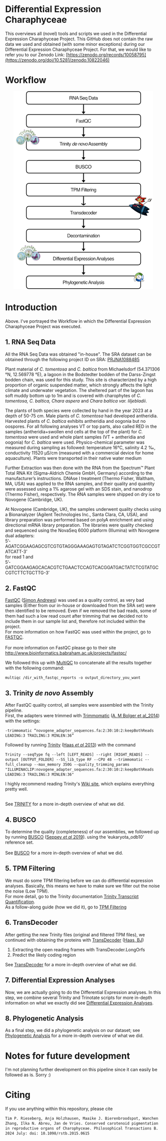 # Differential Expression Charaphyceae
This overviews all (novel) tools and scripts we used in the Differential Expression Charaphyceae Project.
This GitHub does not contain the raw data we used and obtained (with some minor exceptions) during our Differential Expression Charaphyceae Project. For that, we would like to refer you to our Zenodo Link: [https://zenodo.org/records/10058795](https://zenodo.org/doi/10.5281/zenodo.10822046)


# Workflow
<p align="center"> <img src="https://github.com/mjbieren/Differential_Expression_Charaphyceae/blob/main/Sources/Images/Chara_FlowChart_450px.png" /></p>

# Introduction
Above. I've portrayed the Workflow in which the Differential Expression Charaphyceae Project was executed.

## 1. RNA Seq Data
All the RNA Seq Data was obtained "in-house". The SRA dataset can be obtained through the following project ID on SRA: [PRJNA1088485](https://www.ncbi.nlm.nih.gov/bioproject/PRJNA1088485)

Plant material of _C. tomentosa_ and _C. baltica_ from Michaelsdorf (54.371306 °N, 12.569778 °E), a lagoon in the Bodstedter bodden of the Darss-Zingst bodden chain, was used for this study. This site is characterized by a high proportion of organic suspended matter, which strongly affects the light climate and underwater vegetation. The sheltered part of the lagoon has soft muddy bottom up to 1m and is covered with charophytes of _C. tomentosa, C. baltica, Chara aspera_ and _Chara baltica var. liljebladii_.

The plants of both species were collected by hand in the year 2023 at a depth of 50-75 cm. Male plants of _C. tomentosa_ had developed antheridia. Harvested plants of _C. baltica_ exhibits antheridia and oogonia but no oospores. For all following analyses VT or top parts, also called RED in the samples (antheridia+swollen end cells at the top of the plant) for _C. tomentosa_ were used and whole plant samples (VT + antheridia and oogonia) for _C. baltica_ were used. Physico-chemical parameter was measured during sampling as followed: temperature 16°C, salinity 4.2 ‰, conductivity 11520 μS/cm (measured with a commercial device for home aquaculture). Plants were transported in their native water medium

Further Extraction was then done with the RNA from the Spectrum™ Plant Total RNA Kit (Sigma-Aldrich Chemie GmbH, Germany) according to the manufacturer’s instructions. DNAse I treatment (Thermo Fisher, Waltham, MA, USA) was applied to the RNA samples, and their quality and quantity were assessed using a 1% agarose gel with an SDS stain, and nanodrop (Thermo Fisher), respectively. The RNA samples were shipped on dry ice to Novogene (Cambridge, UK).

At Novogene (Cambridge, UK), the samples underwent quality checks using a Bionanalyzer (Agilent Technologies Inc., Santa Clara, CA, USA), and library preparation was performed based on polyA enrichment and using directional mRNA library preparation. The libraries were quality checked and sequenced using the NovaSeq 6000 platform (Illumina) with Novogene dual adapters: <br/>5’- AGATCGGAAGAGCGTCGTGTAGGGAAAGAGTGTAGATCTCGGTGGTCGCCGTATCATT-3’ <br/>for read 1 and <br/>5’- GATCGGAAGAGCACACGTCTGAACTCCAGTCACGGATGACTATCTCGTATGCCGTCTTCTGCTTG-3’

## 2. FastQC
[FastQC](https://github.com/s-andrews/FastQC) ([Simon Andrews](https://www.bioinformatics.babraham.ac.uk/projects/fastqc/)) was used as a quality control, as very bad samples (Either from our in-house or downloaded from the SRA set) were then identified to be removed. Even if we removed the bad reads, some of them had such a low read count after trimming that we decided not to include them in our sample list and, therefore not included within the project. <br/>For more information on how FastQC was used within the project, go to [FASTQC](Scripts/01_FastQC).</br></br> For more information on FastQC please go to their site http://www.bioinformatics.babraham.ac.uk/projects/fastqc/

We followed this up with [MultiQC](https://multiqc.info/) to concatenate all the results together with the following command:
```
multiqc /dir_with_fastqc_reports -o output_directory_you_want
```


## 3. Trinity *de novo* Assembly
After FastQC quality control, all samples were assembled with the Trinity pipeline. <br/>First, the adapters were trimmed with [Trimmomatic](https://github.com/usadellab/Trimmomatic) ([A. M Bolger et al_2014](https://academic.oup.com/bioinformatics/article/30/15/2114/2390096)) with the settings:
```
-trimmomatic “novogene_adapter_sequences.fa:2:30:10:2:keepBothReads LEADING:3 TRAILING:3 MINLEN:36”
```

Followed by running [Trinity](https://github.com/trinityrnaseq/trinityrnaseq) ([Haas *et al* 2013](https://www.nature.com/articles/nprot.2013.084)) with the command 
```
Trinity --seqType fq --left [LEFT_READS] --right [RIGHT_READS] --output [OUTPUT_FOLDER] --SS_lib_type RF --CPU 48 --trimmomatic --full_cleanup --max_memory 350G --quality_trimming_params  "ILLUMINACLIP:novogene_adapter_sequences.fa:2:30:10:2:keepBothReads LEADING:3 TRAILING:3 MINLEN:36"
```
I highly recommend reading Trinity's [Wiki site](https://github.com/trinityrnaseq/trinityrnaseq/wiki), which explains everything pretty well.<br/><br/>

See [TRINITY](Scripts/02_Trinity) for a more in-depth overview of what we did.


## 4. BUSCO
To determine the quality (completeness) of our assemblies, we followed up by running [BUSCO](https://busco.ezlab.org/) ([Seppey *et al* 2019](https://link.springer.com/protocol/10.1007/978-1-4939-9173-0_14)). using the ‘eukaryota_odb10’ reference set. <br/><br/>See [BUSCO](https://github.com/mjbieren/Differential_Expression_Charaphyceae/tree/main/Scripts/03_BUSCO) for a more in-depth overview of what we did.


## 5. TPM Filtering
We must do some TPM filtering before we can do differential expression analyses. Basically, this means we have to make sure we filter out the noise the noise (Low TPM). </br> For more detail, go to the Trinity documentation [Trinity Transcript Quantification](https://github.com/trinityrnaseq/trinityrnaseq/wiki/Trinity-Transcript-Quantification). </br>
As a follow-along guide (how we did it), go to [TPM Filtering](https://github.com/mjbieren/Differential_Expression_Charaphyceae/tree/main/Scripts/04_TPM_Filtering)

## 6. TransDecoder
After getting the new Trinity files (original and filtered TPM files), we continued with obtaining the proteins with [TransDecoder](https://github.com/TransDecoder/TransDecoder/wiki) ([Haas, BJ](https://github.com/TransDecoder/TransDecoder))
1. Extracting the open reading frames with TransDecoder.LongOrfs
3. Predict the likely coding region

See [TransDecoder](https://github.com/mjbieren/Differential_Expression_Charaphyceae/tree/main/Scripts/05_Transdecoder) for a more in-depth overview of what we did.

## 7. Differential Expression Analyses
Now, we are actually going to do the Differential Expression analyses. In this step, we combine several Trinity and Trinotate scripts for more in-depth information on what we exactly did see [Differential Expression Analyses](https://github.com/mjbieren/Differential_Expression_Charaphyceae/tree/main/Scripts/07_Differential_Expression_Analyses).


## 8. Phylogenetic Analysis
As a final step, we did a phylogenetic analysis on our dataset; see [Phylogenetic Analysis](https://github.com/mjbieren/Differential_Expression_Charaphyceae/tree/main/Scripts/08_Phylogenetic_Analysis) for a more in-depth overview of what we did.


# Notes for future development
I'm not planning further development on this pipeline since it can easily be followed as is. Sorry :)


# Citing
If you use anything within this repository, please cite
```
Tim P. Rieseberg, Anja Holzhausen, Maaike J. Bierenbroodspot, Wanchen Zhang, Ilka N. Abreu, Jan de Vries. Conserved carotenoid pigmentation in reproductive organs of Charophyceae. Philosophical Transactions B. 2024 July: doi: 10.1098/rstb.2015.0615
```
